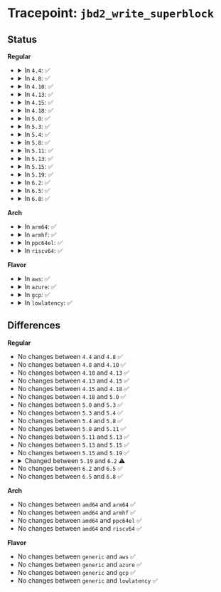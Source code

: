 # Tracepoint: <code>jbd2_write_superblock</code>

## Status
<b>Regular</b>
<ul>
<li>
<details>
<summary>In <code>4.4</code>: ✅</summary>

Event:

```c
struct trace_event_raw_jbd2_write_superblock {
    struct trace_entry ent;
    dev_t dev;
    int write_op;
    char __data[0];
};
```
Function:

```c
void trace_event_raw_event_jbd2_write_superblock(void *__data, journal_t *journal, int write_op);
```
</details>
</li>
<li>
<details>
<summary>In <code>4.8</code>: ✅</summary>

Event:

```c
struct trace_event_raw_jbd2_write_superblock {
    struct trace_entry ent;
    dev_t dev;
    int write_op;
    char __data[0];
};
```
Function:

```c
void trace_event_raw_event_jbd2_write_superblock(void *__data, journal_t *journal, int write_op);
```
</details>
</li>
<li>
<details>
<summary>In <code>4.10</code>: ✅</summary>

Event:

```c
struct trace_event_raw_jbd2_write_superblock {
    struct trace_entry ent;
    dev_t dev;
    int write_op;
    char __data[0];
};
```
Function:

```c
void trace_event_raw_event_jbd2_write_superblock(void *__data, journal_t *journal, int write_op);
```
</details>
</li>
<li>
<details>
<summary>In <code>4.13</code>: ✅</summary>

Event:

```c
struct trace_event_raw_jbd2_write_superblock {
    struct trace_entry ent;
    dev_t dev;
    int write_op;
    char __data[0];
};
```
Function:

```c
void trace_event_raw_event_jbd2_write_superblock(void *__data, journal_t *journal, int write_op);
```
</details>
</li>
<li>
<details>
<summary>In <code>4.15</code>: ✅</summary>

Event:

```c
struct trace_event_raw_jbd2_write_superblock {
    struct trace_entry ent;
    dev_t dev;
    int write_op;
    char __data[0];
};
```
Function:

```c
void trace_event_raw_event_jbd2_write_superblock(void *__data, journal_t *journal, int write_op);
```
</details>
</li>
<li>
<details>
<summary>In <code>4.18</code>: ✅</summary>

Event:

```c
struct trace_event_raw_jbd2_write_superblock {
    struct trace_entry ent;
    dev_t dev;
    int write_op;
    char __data[0];
};
```
Function:

```c
void trace_event_raw_event_jbd2_write_superblock(void *__data, journal_t *journal, int write_op);
```
</details>
</li>
<li>
<details>
<summary>In <code>5.0</code>: ✅</summary>

Event:

```c
struct trace_event_raw_jbd2_write_superblock {
    struct trace_entry ent;
    dev_t dev;
    int write_op;
    char __data[0];
};
```
Function:

```c
void trace_event_raw_event_jbd2_write_superblock(void *__data, journal_t *journal, int write_op);
```
</details>
</li>
<li>
<details>
<summary>In <code>5.3</code>: ✅</summary>

Event:

```c
struct trace_event_raw_jbd2_write_superblock {
    struct trace_entry ent;
    dev_t dev;
    int write_op;
    char __data[0];
};
```
Function:

```c
void trace_event_raw_event_jbd2_write_superblock(void *__data, journal_t *journal, int write_op);
```
</details>
</li>
<li>
<details>
<summary>In <code>5.4</code>: ✅</summary>

Event:

```c
struct trace_event_raw_jbd2_write_superblock {
    struct trace_entry ent;
    dev_t dev;
    int write_op;
    char __data[0];
};
```
Function:

```c
void trace_event_raw_event_jbd2_write_superblock(void *__data, journal_t *journal, int write_op);
```
</details>
</li>
<li>
<details>
<summary>In <code>5.8</code>: ✅</summary>

Event:

```c
struct trace_event_raw_jbd2_write_superblock {
    struct trace_entry ent;
    dev_t dev;
    int write_op;
    char __data[0];
};
```
Function:

```c
void trace_event_raw_event_jbd2_write_superblock(void *__data, journal_t *journal, int write_op);
```
</details>
</li>
<li>
<details>
<summary>In <code>5.11</code>: ✅</summary>

Event:

```c
struct trace_event_raw_jbd2_write_superblock {
    struct trace_entry ent;
    dev_t dev;
    int write_op;
    char __data[0];
};
```
Function:

```c
void trace_event_raw_event_jbd2_write_superblock(void *__data, journal_t *journal, int write_op);
```
</details>
</li>
<li>
<details>
<summary>In <code>5.13</code>: ✅</summary>

Event:

```c
struct trace_event_raw_jbd2_write_superblock {
    struct trace_entry ent;
    dev_t dev;
    int write_op;
    char __data[0];
};
```
Function:

```c
void trace_event_raw_event_jbd2_write_superblock(void *__data, journal_t *journal, int write_op);
```
</details>
</li>
<li>
<details>
<summary>In <code>5.15</code>: ✅</summary>

Event:

```c
struct trace_event_raw_jbd2_write_superblock {
    struct trace_entry ent;
    dev_t dev;
    int write_op;
    char __data[0];
};
```
Function:

```c
void trace_event_raw_event_jbd2_write_superblock(void *__data, journal_t *journal, int write_op);
```
</details>
</li>
<li>
<details>
<summary>In <code>5.19</code>: ✅</summary>

Event:

```c
struct trace_event_raw_jbd2_write_superblock {
    struct trace_entry ent;
    dev_t dev;
    int write_op;
    char __data[0];
};
```
Function:

```c
void trace_event_raw_event_jbd2_write_superblock(void *__data, journal_t *journal, int write_op);
```
</details>
</li>
<li>
<details>
<summary>In <code>6.2</code>: ✅</summary>

Event:

```c
struct trace_event_raw_jbd2_write_superblock {
    struct trace_entry ent;
    dev_t dev;
    blk_opf_t write_flags;
    char __data[0];
};
```
Function:

```c
void trace_event_raw_event_jbd2_write_superblock(void *__data, journal_t *journal, blk_opf_t write_flags);
```
</details>
</li>
<li>
<details>
<summary>In <code>6.5</code>: ✅</summary>

Event:

```c
struct trace_event_raw_jbd2_write_superblock {
    struct trace_entry ent;
    dev_t dev;
    blk_opf_t write_flags;
    char __data[0];
};
```
Function:

```c
void trace_event_raw_event_jbd2_write_superblock(void *__data, journal_t *journal, blk_opf_t write_flags);
```
</details>
</li>
<li>
<details>
<summary>In <code>6.8</code>: ✅</summary>

Event:

```c
struct trace_event_raw_jbd2_write_superblock {
    struct trace_entry ent;
    dev_t dev;
    blk_opf_t write_flags;
    char __data[0];
};
```
Function:

```c
void trace_event_raw_event_jbd2_write_superblock(void *__data, journal_t *journal, blk_opf_t write_flags);
```
</details>
</li>
</ul>
<b>Arch</b>
<ul>
<li>
<details>
<summary>In <code>arm64</code>: ✅</summary>

Event:

```c
struct trace_event_raw_jbd2_write_superblock {
    struct trace_entry ent;
    dev_t dev;
    int write_op;
    char __data[0];
};
```
Function:

```c
void trace_event_raw_event_jbd2_write_superblock(void *__data, journal_t *journal, int write_op);
```
</details>
</li>
<li>
<details>
<summary>In <code>armhf</code>: ✅</summary>

Event:

```c
struct trace_event_raw_jbd2_write_superblock {
    struct trace_entry ent;
    dev_t dev;
    int write_op;
    char __data[0];
};
```
Function:

```c
void trace_event_raw_event_jbd2_write_superblock(void *__data, journal_t *journal, int write_op);
```
</details>
</li>
<li>
<details>
<summary>In <code>ppc64el</code>: ✅</summary>

Event:

```c
struct trace_event_raw_jbd2_write_superblock {
    struct trace_entry ent;
    dev_t dev;
    int write_op;
    char __data[0];
};
```
Function:

```c
void trace_event_raw_event_jbd2_write_superblock(void *__data, journal_t *journal, int write_op);
```
</details>
</li>
<li>
<details>
<summary>In <code>riscv64</code>: ✅</summary>

Event:

```c
struct trace_event_raw_jbd2_write_superblock {
    struct trace_entry ent;
    dev_t dev;
    int write_op;
    char __data[0];
};
```
Function:

```c
void trace_event_raw_event_jbd2_write_superblock(void *__data, journal_t *journal, int write_op);
```
</details>
</li>
</ul>
<b>Flavor</b>
<ul>
<li>
<details>
<summary>In <code>aws</code>: ✅</summary>

Event:

```c
struct trace_event_raw_jbd2_write_superblock {
    struct trace_entry ent;
    dev_t dev;
    int write_op;
    char __data[0];
};
```
Function:

```c
void trace_event_raw_event_jbd2_write_superblock(void *__data, journal_t *journal, int write_op);
```
</details>
</li>
<li>
<details>
<summary>In <code>azure</code>: ✅</summary>

Event:

```c
struct trace_event_raw_jbd2_write_superblock {
    struct trace_entry ent;
    dev_t dev;
    int write_op;
    char __data[0];
};
```
Function:

```c
void trace_event_raw_event_jbd2_write_superblock(void *__data, journal_t *journal, int write_op);
```
</details>
</li>
<li>
<details>
<summary>In <code>gcp</code>: ✅</summary>

Event:

```c
struct trace_event_raw_jbd2_write_superblock {
    struct trace_entry ent;
    dev_t dev;
    int write_op;
    char __data[0];
};
```
Function:

```c
void trace_event_raw_event_jbd2_write_superblock(void *__data, journal_t *journal, int write_op);
```
</details>
</li>
<li>
<details>
<summary>In <code>lowlatency</code>: ✅</summary>

Event:

```c
struct trace_event_raw_jbd2_write_superblock {
    struct trace_entry ent;
    dev_t dev;
    int write_op;
    char __data[0];
};
```
Function:

```c
void trace_event_raw_event_jbd2_write_superblock(void *__data, journal_t *journal, int write_op);
```
</details>
</li>
</ul>

## Differences
<b>Regular</b>
<ul>
<li>
No changes between <code>4.4</code> and <code>4.8</code> ✅
</li>
<li>
No changes between <code>4.8</code> and <code>4.10</code> ✅
</li>
<li>
No changes between <code>4.10</code> and <code>4.13</code> ✅
</li>
<li>
No changes between <code>4.13</code> and <code>4.15</code> ✅
</li>
<li>
No changes between <code>4.15</code> and <code>4.18</code> ✅
</li>
<li>
No changes between <code>4.18</code> and <code>5.0</code> ✅
</li>
<li>
No changes between <code>5.0</code> and <code>5.3</code> ✅
</li>
<li>
No changes between <code>5.3</code> and <code>5.4</code> ✅
</li>
<li>
No changes between <code>5.4</code> and <code>5.8</code> ✅
</li>
<li>
No changes between <code>5.8</code> and <code>5.11</code> ✅
</li>
<li>
No changes between <code>5.11</code> and <code>5.13</code> ✅
</li>
<li>
No changes between <code>5.13</code> and <code>5.15</code> ✅
</li>
<li>
No changes between <code>5.15</code> and <code>5.19</code> ✅
</li>
<li>
<details>
<summary>Changed between <code>5.19</code> and <code>6.2</code> ⚠️</summary>
<ul>
<li>
<b>Event changed. </b>
</li>
<li>
<b>Field added. </b>
<code>blk_opf_t write_flags</code>
</li>
<li>
<b>Field removed. </b>
<code>int write_op</code>
</li>
<li>
<b>Func changed. </b>
</li>
<li>
<b>Param added. </b>
<code>blk_opf_t write_flags</code>
</li>
<li>
<b>Param removed. </b>
<code>int write_op</code>
</li>
</ul>
</details>
</li>
<li>
No changes between <code>6.2</code> and <code>6.5</code> ✅
</li>
<li>
No changes between <code>6.5</code> and <code>6.8</code> ✅
</li>
</ul>
<b>Arch</b>
<ul>
<li>
No changes between <code>amd64</code> and <code>arm64</code> ✅
</li>
<li>
No changes between <code>amd64</code> and <code>armhf</code> ✅
</li>
<li>
No changes between <code>amd64</code> and <code>ppc64el</code> ✅
</li>
<li>
No changes between <code>amd64</code> and <code>riscv64</code> ✅
</li>
</ul>
<b>Flavor</b>
<ul>
<li>
No changes between <code>generic</code> and <code>aws</code> ✅
</li>
<li>
No changes between <code>generic</code> and <code>azure</code> ✅
</li>
<li>
No changes between <code>generic</code> and <code>gcp</code> ✅
</li>
<li>
No changes between <code>generic</code> and <code>lowlatency</code> ✅
</li>
</ul>
